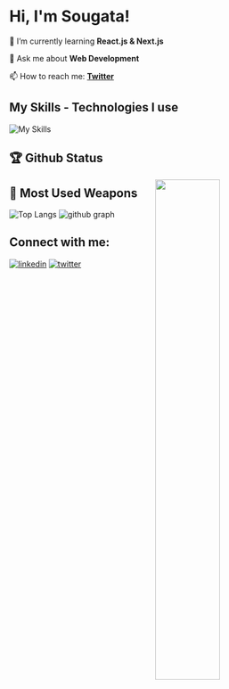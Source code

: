 # Hi, I'm Sougata! 

🌱 I’m currently learning **React.js & Next.js**


💬 Ask me about **Web Development**

📫 How to reach me: **[Twitter](https://twitter.com/sougata_9874)**

## My Skills - Technologies I use
![My Skills](https://skillicons.dev/icons?i=html,css,js,ts,react,,tailwind,nodejs,git,github,vercel)


## 🏆 Github Status 
<img  src="https://github-stats-lemon.vercel.app/api?username=sougatadas9874&show_icons=true&hide_border=true&theme=tokyonight" width="48%" align="right" >


## 🌟 Most Used Weapons 
![Top Langs](https://github-readme-stats.vercel.app/api/top-langs?username=adrianhajdin&show_icons=true&locale=en&layout=compact&theme=tokyonight)
![github graph](https://github-readme-activity-graph.vercel.app/graph?username=adrianhajdin&theme=react-dark)


## Connect with me:
[![linkedin](https://skillicons.dev/icons?i=linkedin)](https://www.linkedin.com/in/sougata-das-680a97287/)
[![twitter](https://skillicons.dev/icons?i=twitter)](https://twitter.com/sougata_9874)
